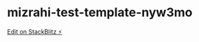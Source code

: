 # mizrahi-test-template-nyw3mo

[Edit on StackBlitz ⚡️](https://stackblitz.com/edit/mizrahi-test-template-nyw3mo)